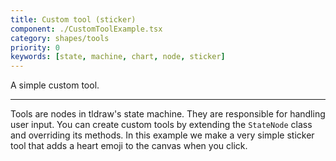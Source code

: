 ```yaml
---
title: Custom tool (sticker)
component: ./CustomToolExample.tsx
category: shapes/tools
priority: 0
keywords: [state, machine, chart, node, sticker]
---
```


A simple custom tool.

---

Tools are nodes in tldraw's state machine. They are responsible for handling user input. You can create custom tools by extending the `StateNode` class and overriding its methods. In this example we make a very simple sticker tool that adds a heart emoji to the canvas when you click.
